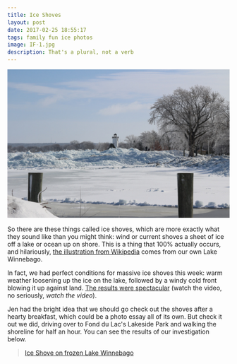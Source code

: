```yaml
---
title: Ice Shoves
layout: post
date: 2017-02-25 18:55:17
tags: family fun ice photos
image: IF-1.jpg
description: That's a plural, not a verb
---
```

<img src="/img/IF-1.jpg" alt="frozen ice at Lakeside Park">

So there are these things called ice shoves, which are more exactly what they sound like than you might think: wind or current shoves a sheet of ice off a lake or ocean up on shore. This is a thing that 100% actually occurs, and hilariously, [the illustration from Wikipedia](https://en.wikipedia.org/wiki/Ice_shove) comes from our own Lake Winnebago.

In fact, we had perfect conditions for massive ice shoves this week: warm weather loosening up the ice on the lake, followed by a windy cold front blowing it up against land. [The results were spectacular](http://www.fdlreporter.com/story/news/2017/02/25/massive-ice-shoves-threaten-fdl-yacht-club/98400580/) (watch the video, no seriously, *watch the video*).

Jen had the bright idea that we should go check out the shoves after a hearty breakfast, which could be a photo essay all of its own. But check it out we did, driving over to Fond du Lac's Lakeside Park and walking the shoreline for half an hour. You can see the results of our investigation below.

<blockquote class="imgur-embed-pub" lang="en" data-id="a/HeXSq"><a href="//imgur.com/HeXSq">Ice Shove on frozen Lake Winnebago</a></blockquote><script async src="//s.imgur.com/min/embed.js" charset="utf-8"></script>
<!--share-->
